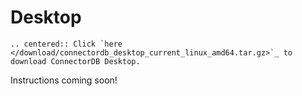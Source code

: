 # Desktop

```eval_rst
.. centered:: Click `here </download/connectordb_desktop_current_linux_amd64.tar.gz>`_ to download ConnectorDB Desktop.
```
<!-- This code ensures that the download starts if coming from download page -->
<script type="text/javascript">if (/[?&]dl=1/.test(window.location.search)) window.location.href="/download/connectordb_desktop_current_linux_amd64.tar.gz";</script>

Instructions coming soon!
